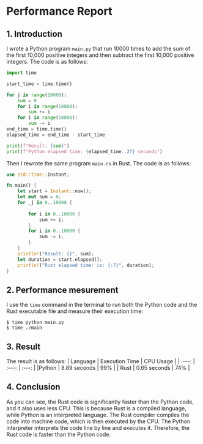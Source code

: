 # Performance Report

## 1. Introduction
I wrote a Python program `main.py` that run 10000 times to add the sum of the first 10,000 positive integers and then subtract the first 10,000 positive integers.  The code is as follows:
```python
import time

start_time = time.time()

for j in range(10000): 
    sum = 0
    for i in range(10000):
        sum += i 
    for i in range(10000):
        sum -= i
end_time = time.time()
elapsed_time = end_time - start_time

print(f"Result: {sum}")
print(f"Python elapsed time: {elapsed_time:.2f} seconds")
```

Then I rewrote the same program `main.rs` in Rust.  The code is as follows:
```rust
use std::time::Instant;

fn main() {
    let start = Instant::now();
    let mut sum = 0;
    for _j in 0..10000 {
        
        for i in 0..10000 {
            sum += i;
        }
        for i in 0..10000 {
            sum -= i;
        }
    }
    println!("Result: {}", sum);
    let duration = start.elapsed(); 
    println!("Rust elapsed time: is: {:?}", duration);
} 
```
## 2. Performance mesurement
I use the `time` command in the terminal to run both the Python code and the Rust executable file and measure their execution time:
```
$ time python main.py
$ time ./main
```

## 3. Result
The result is as follows:
| Language | Execution Time | CPU Usage |
| :---: | :---: | :---: |
|Python | 8.89 seconds | 99% |
| Rust | 0.65 seconds | 74% |

## 4. Conclusion
As you can see, the Rust code is significantly faster than the Python code, and it also uses less CPU. This is because Rust is a compiled language, while Python is an interpreted language.  The Rust compiler compiles the code into machine code, which is then executed by the CPU.  The Python interpreter interprets the code line by line and executes it.  Therefore, the Rust code is faster than the Python code.